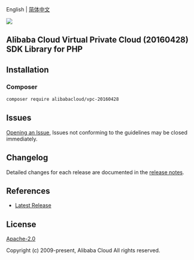 English | [简体中文](README-CN.md)

![](https://aliyunsdk-pages.alicdn.com/icons/AlibabaCloud.svg)

## Alibaba Cloud Virtual Private Cloud (20160428) SDK Library for PHP

## Installation

### Composer

```bash
composer require alibabacloud/vpc-20160428
```

## Issues

[Opening an Issue](https://github.com/aliyun/alibabacloud-sdk/issues/new), Issues not conforming to the guidelines may be closed immediately.

## Changelog

Detailed changes for each release are documented in the [release notes](./ChangeLog.txt).

## References

* [Latest Release](https://github.com/aliyun/alibabacloud-sdk)

## License

[Apache-2.0](http://www.apache.org/licenses/LICENSE-2.0)

Copyright (c) 2009-present, Alibaba Cloud All rights reserved.
